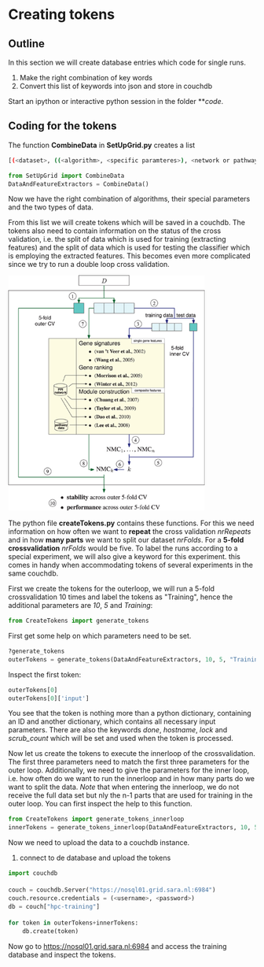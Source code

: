 # Creating tokens

## Outline
In this section we will create database entries which code for single runs.
1) Make the right combination of key words
2) Convert this list of keywords into json and store in couchdb

Start an ipython or interactive python session in the folder ***code*.

## Coding for the tokens
The function **CombineData** in **SetUpGrid.py** creates a list
```sh
[(<dataset>, ((<algorithm>, <specific paramteres>), <network or pathway data>), <#shuffles of the network data>)]
``` 

```py
from SetUpGrid import CombineData
DataAndFeatureExtractors = CombineData()
```
Now we have the right combination of algorithms, their special parameters and the two types of data.

From this list we will create tokens which will be saved in a couchdb. The tokens also need to contain information on the status of the cross validation, i.e. the split of data which is used for training (extracting features) and the split of data which is used for testing the classifier which is employing the extracted features.
This becomes even more complicated since we try to run a double loop cross validation.

<img src="https://github.com/chStaiger/ACES-Training/blob/master/DLCV.jpg" width="400px">

The python file **createTokens.py** contains these functions.
For this we need information on how often we want to **repeat** the cross validation *nrRepeats* and in how **many parts** we want to split our dataset *nrFolds*. For a **5-fold crossvalidation** *nrFolds* would be five.
To label the runs according to a special experiment, we will also give a keyword for this experiment. this comes in handy when accommodating tokens of several experiments in the same couchdb. 

First we create the tokens for the outerloop, we will run a 5-fold crossvalidation 10 times and label the tokens as "Training", hence the additional parameters are *10*, *5* and *Training*:

```py
from CreateTokens import generate_tokens
```
First get some help on which parameters need to be set.
```py
?generate_tokens
outerTokens = generate_tokens(DataAndFeatureExtractors, 10, 5, "TrainingOuter")
```

Inspect the first token:
```py
outerTokens[0]
outerTokens[0]['input']
```
You see that the token is nothing more than a python dictionary, containing an ID and another dictionary, which contains all necessary input parameters. 
There are also the keywords *done*, *hostname*, *lock* and *scrub_count* which will be set and used when the token is processed.

Now let us create the tokens to execute the innerloop of the crossvalidation.
The first three parameters need to match the first three parameters for the outer loop. Additionally, we need to give the parameters for the inner loop, i.e. how often do we want to run the innerloop and in how many parts do we want to split the data. *Note* that when entering the innerloop, we do not receive the full data set but nly the n-1 parts that are used for training in the outer loop.
You can first inspect the help to this function.
```py
from CreateTokens import generate_tokens_innerloop
innerTokens = generate_tokens_innerloop(DataAndFeatureExtractors, 10, 5, 3, 5, "TrainingInner")
```

Now we need to upload the data to a couchdb instance.

1) connect to de database and upload the tokens
```py
import couchdb

couch = couchdb.Server("https://nosql01.grid.sara.nl:6984")
couch.resource.credentials = (<username>, <password>)
db = couch["hpc-training"]

for token in outerTokens+innerTokens:
    db.create(token)
```

Now go to https://nosql01.grid.sara.nl:6984 and access the training database and inspect the tokens.

